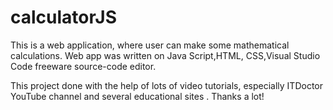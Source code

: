 # calculatorJS

This is a web application, where user can make some mathematical calculations. Web app was written on Java Script,HTML, CSS,Visual Studio Code freeware source-code editor.

This project done with the help of lots of video tutorials, especially ITDoctor YouTube channel and several educational sites . Thanks a lot!
